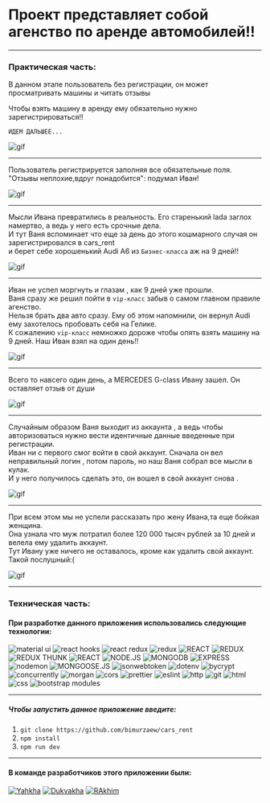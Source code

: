 # Проект представляет собой агенство по аренде автомобилей!!

____

### Практическая часть:

В данном этапе пользователь без регистрации, он может просматривать машины и читать отзывы <br/>

Чтобы взять машину в аренду ему обязательно нужно зарегистрироваться!!

`ИДЕМ ДАЛЬШЕЕ...`

![gif](https://github.com/Dukvaha27/cars_rent/blob/Dukvakha/client/public/1.gif)

____

Пользователь регистрируется заполняя все обязательные поля. <br/> 
"Отзывы неплохие,вдруг понадобится": подумал Иван!

![gif](https://github.com/Dukvaha27/cars_rent/blob/Dukvakha/client/public/2.gif)

____

Мысли Ивана превратились в реальность. Его старенький lada заглох намертво, а ведь у него есть срочные дела. <br/>
И тут Ваня вспоминает что еще за день до этого кошмарного случая он зарегистрировался в cars_rent <br/>
и берет себе хорошенький Аudi A6 из `Бизнес-класса` аж на 9 дней!!

![gif](https://github.com/Dukvaha27/cars_rent/blob/Dukvakha/client/public/3.gif)

____

Иван не успел моргнуть и глазам , как 9 дней уже прошли. <br/>
Ваня сразу же решил пойти в `vip-класс` забыв о самом главном правиле агенство.<br/>
Нельзя брать два авто сразу. Ему об этом напомнили, он вернул Audi ему захотелось пробовать себя на Гелике. <br/>
К сожалению `vip-класс` немножко дороже чтобы опять взять машину на 9 дней. Наш Иван взял на один день!!

![gif](https://github.com/Dukvaha27/cars_rent/blob/Dukvakha/client/public/4.gif)

____

Всего то навсего один день, а MERCEDES G-class Ивану зашел. Он оставляет отзыв от души

![gif](https://github.com/Dukvaha27/cars_rent/blob/Dukvakha/client/public/5.gif)

____

Случайным образом Ваня выходит из аккаунта , а ведь чтобы авторизоваться нужно вести идентичные данные введенные при регистрации.<br/>
Иван ни с первого смог войти в свой аккаунт. Сначала он вел неправильный логин , потом пароль, но наш Ваня собрал все мысли в кулак.<br/>
И у него получилось сделать это, он вошел в свой аккаунт снова .

![gif](https://github.com/Dukvaha27/cars_rent/blob/Dukvakha/client/public/6.gif)

____

При всем этом мы не успели рассказать про жену Ивана,та еще бойкая женщина.<br/>
Она узнала что муж потратил более 120 000 тысяч рублей за 10 дней и велела ему удалить аккаунт.<br/>
 Тут Ивану уже ничего не оставалось, кроме как удалить свой аккаунт. Такой послушный:(
 
 ![gif](https://github.com/Dukvaha27/cars_rent/blob/Dukvakha/client/public/7.gif)

______

### Техническая часть:

#### При разработке данного приложения использовались следующие технологии:

<div>
 <img alt="material ui" src="https://img.shields.io/badge/-material ui-abd8ff?style=for-the-badge&logo=material ui&logoColor=blue" />
 <img alt="react hooks" src="https://img.shields.io/badge/-react hooks-edebeb?style=for-the-badge&logo=react&logoColor=green" />
 <img alt="react redux" src="https://img.shields.io/badge/-react redux-edebeb?style=for-the-badge&logo=redux&logoColor=green" />
 <img alt="redux" src="https://img.shields.io/badge/-redux devtools-edebeb?style=for-the-badge&logo=redux&logoColor=green" />
 <img alt="REACT" src="https://img.shields.io/badge/-REACT-black?style=for-the-badge&logo=react&logoColor=01d0f5" />
 <img alt="REDUX" src="https://img.shields.io/badge/-REDUX-7248b6?style=for-the-badge&logo=redux&logoColor=white" />
 <img alt="REDUX THUNK" src="https://img.shields.io/badge/-REDUX THUNK-lightblue?style=for-the-badge&logo=redux&logoColor=7248b6" />
 <img alt="REACT" src="https://img.shields.io/badge/-REACT ROUTER DOM-black?style=for-the-badge&logo=react router&logoColor=red" />
 <img alt="NODE.JS" src="https://img.shields.io/badge/-NODE.JS-43853d?style=for-the-badge&logo=node.js&logoColor=green" />
<img alt="MONGODB" src="https://img.shields.io/badge/-MONGODB-edebeb?style=for-the-badge&logo=mongodb&logoColor=green" />
<img alt="EXPRESS" src="https://img.shields.io/badge/-EXPRESS.js-97ca00?style=for-the-badge&logo=express&logoColor=white" />
 <img alt="nodemon" src="https://img.shields.io/badge/-nodemon-abd8ff?style=for-the-badge&logo=nodemon&logoColor=blue" />
<img alt="MONGOOSE.JS" src="https://img.shields.io/badge/-MONGOOSE-edebeb?style=for-the-badge&logo=mongoose.js&logoColor=green" />
<img alt="jsonwebtoken" src="https://img.shields.io/badge/-jsonwebtoken-e05d44?style=for-the-badge&logo=jsonwebtoken&logoColor=green" />
<img alt="dotenv" src="https://img.shields.io/badge/-dotenv-red?style=for-the-badge&logo=dotenv&logoColor=green" />
<img alt="bycrypt" src="https://img.shields.io/badge/-bycrypt-black?style=for-the-badge&logo=bycrypt&logoColor=green" />
<img alt="concurrently" src="https://img.shields.io/badge/-concurrently-white?style=for-the-badge&logo=concurrently&logoColor=green" />
<img alt="morgan" src="https://img.shields.io/badge/-morgan-green?style=for-the-badge&logo=morgan&logoColor=white" />
<img alt="cors" src="https://img.shields.io/badge/-cors-pink?style=for-the-badge&logo=cors&logoColor=green" />
<img alt="prettier" src="https://img.shields.io/badge/-prettier-555?style=for-the-badge&logo=prettier&logoColor=red" />
<img alt="eslint" src="https://img.shields.io/badge/-eslint-430098?style=for-the-badge&logo=eslint&logoColor=white" />
<img alt="http" src="https://img.shields.io/badge/-http-yellow?style=for-the-badge&logo=http&logoColor=green" />
<img alt="git" src="https://img.shields.io/badge/-git-orange?style=for-the-badge&logo=git&logoColor=green" />
<img alt="html" src="https://img.shields.io/badge/-html-white?style=for-the-badge&logo=html5&logoColor=green" />
<img alt="css" src="https://img.shields.io/badge/-css-blue?style=for-the-badge&logo=css&logoColor=green" />
<img alt="bootstrap modules" src="https://img.shields.io/badge/-bootstrap-lightblue?style=for-the-badge&logo=bootstrap&logoColor=blue" />
</div>

____

##### Чтобы запустить данное приложение введите:

1. `git clone https://github.com/bimurzaew/cars_rent` <br/>
2. `npm install` <br/>
3. `npm run dev`

____

#### В команде разработчиков этого приложении были:

 [<img alt="Yahkha" src="https://img.shields.io/badge/-Yahkha-black?style=for-the-badge&logo=&logoColor=red" />](https://github.com/bimurzaew)
 [<img alt="Dukvakha" src="https://img.shields.io/badge/-Dukvakha-black?style=for-the-badge&logo=&logoColor=red" />](https://github.com/Dukvaha27)
 [<img alt="RAkhim" src="https://img.shields.io/badge/-Rakhim-black?style=for-the-badge&logo=&logoColor=red" />](https://github.com/Khatciev)

